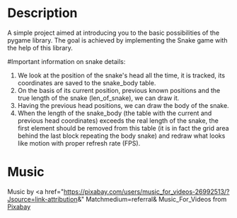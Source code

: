 # Description
A simple project aimed at introducing you to the basic possibilities of the pygame library.
The goal is achieved by implementing the Snake game with the help of this library.


#Important information on snake details:

1) We look at the position of the snake's head all the time, it is tracked, its coordinates are saved to the snake_body table.
2) On the basis of its current position, previous known positions and the true length of the snake (len_of_snake), we can draw it.
3) Having the previous head positions, we can draw the body of the snake.
4) When the length of the snake_body (the table with the current and previous head coordinates) exceeds the real length of the snake,
the first element should be removed from this table (it is in fact the grid area behind the last block repeating the body
snake) and redraw what looks like motion with proper refresh rate (FPS).

# Music
Music by <a href="https://pixabay.com/users/music_for_videos-26992513/?Jsource=link-attribution&amp;" Matchmedium=referral&amp; Music_For_Videos </a> from <a href = "https://pixabay.com//?Jsource=link-attribution&amp;Jsmedium=referral&amp;Jcampaign=music&amp;Jcontent=110855"> Pixabay </a>
